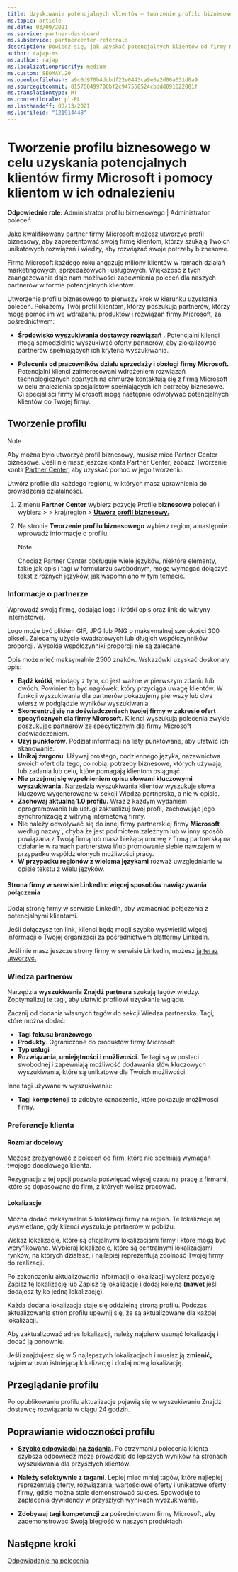 ```yaml
---
title: Uzyskiwanie potencjalnych klientów — tworzenie profilu biznesowego
ms.topic: article
ms.date: 03/09/2021
ms.service: partner-dashboard
ms.subservice: partnercenter-referrals
description: Dowiedz się, jak uzyskać potencjalnych klientów od firmy Microsoft. Jednym z kluczy jest utworzenie profilu biznesowego w u Partner Center który pozwala klientom łatwiej cię znaleźć.
author: rajap-ms
ms.author: rajap
ms.localizationpriority: medium
ms.custom: SEOMAY.20
ms.openlocfilehash: a9c0d970b4ddbdf22e0443ca9e6a2d06a031d0a9
ms.sourcegitcommit: 815760499700bf2c947550524cbddd091622081f
ms.translationtype: MT
ms.contentlocale: pl-PL
ms.lasthandoff: 08/13/2021
ms.locfileid: "121914448"
---
```

# <a name="create-a-business-profile-to-get-microsoft-sales-leads-and-help-customers-find-you"></a>Tworzenie profilu biznesowego w celu uzyskania potencjalnych klientów firmy Microsoft i pomocy klientom w ich odnalezieniu

**Odpowiednie role:** Administrator profilu biznesowego | Administrator poleceń

Jako kwalifikowany partner firmy Microsoft możesz utworzyć profil biznesowy, aby zaprezentować swoją firmę klientom, którzy szukają Twoich unikatowych rozwiązań i wiedzy, aby rozwiązać swoje potrzeby biznesowe.

Firma Microsoft każdego roku angażuje miliony klientów w ramach działań marketingowych, sprzedażowych i usługowych. Większość z tych zaangażowania daje nam możliwości zapewnienia poleceń dla naszych partnerów w formie potencjalnych klientów. 

Utworzenie profilu biznesowego to pierwszy krok w kierunku uzyskania poleceń. Pokażemy Twój profil klientom, którzy poszukują partnerów, którzy mogą pomóc im we wdrażaniu produktów i rozwiązań firmy Microsoft, za pośrednictwem:

- **Środowisko [wyszukiwania dostawcy](https://www.microsoft.com/solution-providers/home) rozwiązań .** Potencjalni klienci mogą samodzielnie wyszukiwać oferty partnerów, aby zlokalizować partnerów spełniających ich kryteria wyszukiwania.

- **Polecenia od pracowników działu sprzedaży i obsługi firmy Microsoft.** Potencjalni klienci zainteresowani wdrożeniem rozwiązań technologicznych opartych na chmurze kontaktują się z firmą Microsoft w celu znalezienia specjalistów spełniających ich potrzeby biznesowe. Ci specjaliści firmy Microsoft mogą następnie odwoływać potencjalnych klientów do Twojej firmy.

## <a name="create-a-profile"></a>Tworzenie profilu

> [!NOTE]  
> Aby można było utworzyć profil biznesowy, musisz mieć Partner Center biznesowe. Jeśli nie masz jeszcze konta Partner Center, zobacz Tworzenie konta [Partner Center,](mpn-create-a-partner-center-account.md) aby uzyskać pomoc w jego tworzeniu.

Utwórz profile dla każdego regionu, w których masz uprawnienia do prowadzenia działalności.

1. Z menu **Partner Center** wybierz pozycję Profile **biznesowe** poleceń i wybierz &gt;  &gt; kraj/region > **[Utwórz profil biznesowy.](https://partner.microsoft.com/referrals/businessprofiles/)**

2. Na stronie **Tworzenie profilu biznesowego** wybierz region, a następnie wprowadź informacje o profilu.
   > [!NOTE]  
   >  Chociaż Partner Center obsługuje wiele języków, niektóre elementy, takie jak opis i tagi w formularzu swobodnym, mogą wymagać dołączyć tekst z różnych języków, jak wspomniano w tym temacie.

### <a name="partner-information"></a>Informacje o partnerze

Wprowadź swoją firmę, dodając logo i krótki opis oraz link do witryny internetowej. 

Logo może być plikiem GIF, JPG lub PNG o maksymalnej szerokości 300 pikseli. Zalecamy użycie kwadratowych lub długich współczynników proporcji. Wysokie współczynniki proporcji nie są zalecane.

Opis może mieć maksymalnie 2500 znaków. Wskazówki uzyskać doskonały opis: 

-  **Bądź krótki**, wiodący z tym, co jest ważne w pierwszym zdaniu lub dwóch. Powinien to być nagłówek, który przyciąga uwagę klientów. W funkcji wyszukiwania dla partnerów pokazujemy pierwszy lub dwa wiersz w podglądzie wyników wyszukiwania.
-  **Skoncentruj się na doświadczeniach twojej firmy w zakresie ofert specyficznych dla firmy Microsoft.** Klienci wyszukują polecenia zwykle poszukując partnerów ze specyficznym dla firmy Microsoft doświadczeniem.
-  **Użyj punktorów**. Podział informacji na listy punktowane, aby ułatwić ich skanowanie.
-  **Unikaj żargonu**. Używaj prostego, codziennego języka, nazewnictwa swoich ofert dla tego, co robią: potrzeby biznesowe, których używają, lub zadania lub celu, które pomagają klientom osiągnąć.
-  **Nie przejmuj się wypełnieniem opisu słowami kluczowymi wyszukiwania.** Narzędzia wyszukiwania klientów wyszukuje słowa kluczowe wygenerowane w sekcji Wiedza partnerska, a nie w opisie.
-  **Zachowaj aktualną 1.0 profilu.** Wraz z każdym wydaniem oprogramowania lub usługi zaktualizuj swój profil, zachowując jego synchronizację z witryną internetową firmy.
-  Nie należy odwoływać się do innej firmy partnerskiej firmy **Microsoft** według nazwy , chyba że jest podmiotem zależnym lub w inny sposób powiązana z Twoją firmą lub masz bieżącą umowę z firmą partnerską na działanie w ramach partnerstwa i/lub promowanie siebie nawzajem w przypadku współdzielonych możliwości pracy.
-  **W przypadku regionów z wieloma językami** rozważ uwzględnianie w opisie tekstu z wielu języków.

#### <a name="linkedin-company-page-more-ways-to-connect"></a>Strona firmy w serwisie LinkedIn: więcej sposobów nawiązywania połączenia

Dodaj stronę firmy w serwisie LinkedIn, aby wzmacniać połączenia z potencjalnymi klientami. 

Jeśli dołączysz ten link, klienci będą mogli szybko wyświetlić więcej informacji o Twojej organizacji za pośrednictwem platformy LinkedIn.

Jeśli nie masz jeszcze strony firmy w serwisie LinkedIn, możesz [ją teraz utworzyć.](https://www.linkedin.com/company/setup/new/)

### <a name="partner-expertise"></a>Wiedza partnerów

Narzędzia **wyszukiwania Znajdź partnera** szukają tagów wiedzy. Zoptymalizuj te tagi, aby ułatwić profilowi uzyskanie wglądu.

Zacznij od dodania własnych tagów do sekcji Wiedza partnerska. Tagi, które można dodać: 

-  **Tagi fokusu branżowego**
-  **Produkty**. Ograniczone do produktów firmy Microsoft
-  **Typ usługi**
-  **Rozwiązania, umiejętności i możliwości.** Te tagi są w postaci swobodnej i zapewniają możliwość dodawania słów kluczowych wyszukiwania, które są unikatowe dla Twoich możliwości.

Inne tagi używane w wyszukiwaniu:

- **Tagi kompetencji to** zdobyte oznaczenie, które pokazuje możliwości firmy.

### <a name="customer-preferences"></a>Preferencje klienta

#### <a name="target-size"></a>Rozmiar docelowy

Możesz zrezygnować z poleceń od firm, które nie spełniają wymagań twojego docelowego klienta.

Rezygnacja z tej opcji pozwala poświęcać więcej czasu na pracę z firmami, które są dopasowane do firm, z których wolisz pracować.

#### <a name="locations"></a>Lokalizacje

Można dodać maksymalnie 5 lokalizacji firmy na region. Te lokalizacje są wyświetlane, gdy klienci wyszukuje partnerów w pobliżu.

Wskaż lokalizacje, które są oficjalnymi lokalizacjami firmy i które mogą być weryfikowane. Wybieraj lokalizacje, które są centralnymi lokalizacjami rynków, na których działasz, i najlepiej reprezentują zdolność Twojej firmy do realizacji.

Po zakończeniu aktualizowania informacji o  lokalizacji wybierz pozycję Zapisz tę lokalizację lub Zapisz tę lokalizację i dodaj kolejną **(nawet** jeśli dodajesz tylko jedną lokalizację).

Każda dodana lokalizacja staje się oddzielną stroną profilu. Podczas aktualizowania stron profilu upewnij się, że są aktualizowane dla każdej lokalizacji.

Aby zaktualizować adres lokalizacji, należy najpierw  usunąć lokalizację i dodać ją ponownie.

Jeśli znajdujesz się w 5 najlepszych lokalizacjach i musisz ją **zmienić,** najpierw usuń istniejącą lokalizację i dodaj nową lokalizację.

## <a name="review-your-profile"></a>Przeglądanie profilu

Po opublikowaniu profilu aktualizacje pojawią [](https://appsource.microsoft.com/marketplace/partner-dir) się w wyszukiwaniu Znajdź dostawcę rozwiązania w ciągu 24 godzin.

## <a name="improve-the-visibility-of-your-profile"></a>Poprawianie widoczności profilu

- **[Szybko odpowiadaj na żądania](manage-leads.md)**. Po otrzymaniu polecenia klienta szybsza odpowiedź może prowadzić do lepszych wyników na stronach wyszukiwania dla przyszłych klientów.

- **Należy selektywnie z tagami**.  Lepiej mieć mniej tagów, które najlepiej reprezentują oferty, rozwiązania, wartościowe oferty i unikatowe oferty firmy, gdzie można stale demonstrować sukces.  Spowoduje to zapłacenia dywidendy w przyszłych wynikach wyszukiwania.
- **Zdobywaj tagi kompetencji za** pośrednictwem firmy Microsoft, aby zademonstrować Swoją biegłość w naszych produktach.

## <a name="next-steps"></a>Następne kroki

[Odpowiadanie na polecenia](manage-leads.md)
